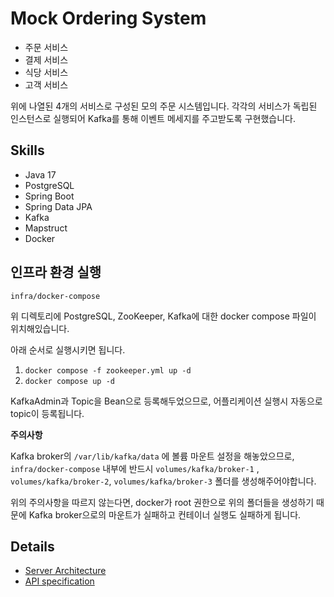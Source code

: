 # Mock Ordering System

- 주문 서비스
- 결제 서비스
- 식당 서비스
- 고객 서비스

위에 나열된 4개의 서비스로 구성된 모의 주문 시스템입니다. 각각의 서비스가 독립된 인스턴스로 실행되어 Kafka를 통해 이벤트 메세지를 주고받도록 구현했습니다.

## Skills

- Java 17
- PostgreSQL
- Spring Boot
- Spring Data JPA
- Kafka
- Mapstruct
- Docker

## 인프라 환경 실행

`infra/docker-compose`

위 디렉토리에 PostgreSQL, ZooKeeper, Kafka에 대한 docker compose 파일이 위치해있습니다.

아래 순서로 실행시키면 됩니다.

1. `docker compose -f zookeeper.yml up -d`
2. `docker compose up -d`

KafkaAdmin과 Topic을 Bean으로 등록해두었으므로, 어플리케이션 실행시 자동으로 topic이 등록됩니다.

**주의사항**

Kafka broker의 `/var/lib/kafka/data` 에 볼륨 마운트 설정을 해놓았으므로, `infra/docker-compose` 내부에 반드시
`volumes/kafka/broker-1` , `volumes/kafka/broker-2`, `volumes/kafka/broker-3` 폴더를 생성해주어야합니다.

위의 주의사항을 따르지 않는다면, docker가 root 권한으로 위의 폴더들을 생성하기 때문에 Kafka broker으로의 마운트가 실패하고 컨테이너 실행도 실패하게 됩니다.

## Details

- [Server Architecture](https://drive.google.com/file/d/1OXqb6fq_craaYSuYOrKrigisBmnzbdw2/view?usp=drive_link)
- [API specification](docs/api_spec.md)
